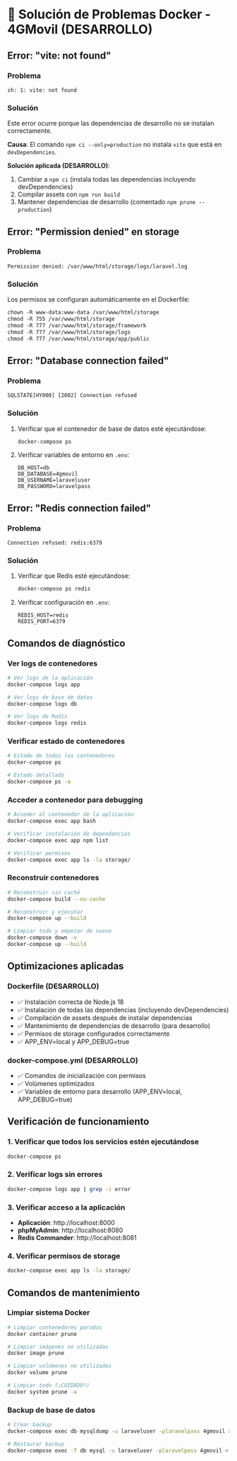 # 🔧 Solución de Problemas Docker - 4GMovil (DESARROLLO)

## Error: "vite: not found"

### Problema
```
sh: 1: vite: not found
```

### Solución
Este error ocurre porque las dependencias de desarrollo no se instalan correctamente.

**Causa**: El comando `npm ci --only=production` no instala `vite` que está en `devDependencies`.

**Solución aplicada (DESARROLLO)**:
1. Cambiar a `npm ci` (instala todas las dependencias incluyendo devDependencies)
2. Compilar assets con `npm run build`
3. Mantener dependencias de desarrollo (comentado `npm prune --production`)

## Error: "Permission denied" en storage

### Problema
```
Permission denied: /var/www/html/storage/logs/laravel.log
```

### Solución
Los permisos se configuran automáticamente en el Dockerfile:
```dockerfile
chown -R www-data:www-data /var/www/html/storage
chmod -R 755 /var/www/html/storage
chmod -R 777 /var/www/html/storage/framework
chmod -R 777 /var/www/html/storage/logs
chmod -R 777 /var/www/html/storage/app/public
```

## Error: "Database connection failed"

### Problema
```
SQLSTATE[HY000] [2002] Connection refused
```

### Solución
1. Verificar que el contenedor de base de datos esté ejecutándose:
   ```bash
   docker-compose ps
   ```

2. Verificar variables de entorno en `.env`:
   ```
   DB_HOST=db
   DB_DATABASE=4gmovil
   DB_USERNAME=laraveluser
   DB_PASSWORD=laravelpass
   ```

## Error: "Redis connection failed"

### Problema
```
Connection refused: redis:6379
```

### Solución
1. Verificar que Redis esté ejecutándose:
   ```bash
   docker-compose ps redis
   ```

2. Verificar configuración en `.env`:
   ```
   REDIS_HOST=redis
   REDIS_PORT=6379
   ```

## Comandos de diagnóstico

### Ver logs de contenedores
```bash
# Ver logs de la aplicación
docker-compose logs app

# Ver logs de base de datos
docker-compose logs db

# Ver logs de Redis
docker-compose logs redis
```

### Verificar estado de contenedores
```bash
# Estado de todos los contenedores
docker-compose ps

# Estado detallado
docker-compose ps -a
```

### Acceder a contenedor para debugging
```bash
# Acceder al contenedor de la aplicación
docker-compose exec app bash

# Verificar instalación de dependencias
docker-compose exec app npm list

# Verificar permisos
docker-compose exec app ls -la storage/
```

### Reconstruir contenedores
```bash
# Reconstruir sin caché
docker-compose build --no-cache

# Reconstruir y ejecutar
docker-compose up --build

# Limpiar todo y empezar de nuevo
docker-compose down -v
docker-compose up --build
```

## Optimizaciones aplicadas

### Dockerfile (DESARROLLO)
- ✅ Instalación correcta de Node.js 18
- ✅ Instalación de todas las dependencias (incluyendo devDependencies)
- ✅ Compilación de assets después de instalar dependencias
- ✅ Mantenimiento de dependencias de desarrollo (para desarrollo)
- ✅ Permisos de storage configurados correctamente
- ✅ APP_ENV=local y APP_DEBUG=true

### docker-compose.yml (DESARROLLO)
- ✅ Comandos de inicialización con permisos
- ✅ Volúmenes optimizados
- ✅ Variables de entorno para desarrollo (APP_ENV=local, APP_DEBUG=true)

## Verificación de funcionamiento

### 1. Verificar que todos los servicios estén ejecutándose
```bash
docker-compose ps
```

### 2. Verificar logs sin errores
```bash
docker-compose logs app | grep -i error
```

### 3. Verificar acceso a la aplicación
- **Aplicación**: http://localhost:8000
- **phpMyAdmin**: http://localhost:8080
- **Redis Commander**: http://localhost:8081

### 4. Verificar permisos de storage
```bash
docker-compose exec app ls -la storage/
```

## Comandos de mantenimiento

### Limpiar sistema Docker
```bash
# Limpiar contenedores parados
docker container prune

# Limpiar imágenes no utilizadas
docker image prune

# Limpiar volúmenes no utilizados
docker volume prune

# Limpiar todo (¡CUIDADO!)
docker system prune -a
```

### Backup de base de datos
```bash
# Crear backup
docker-compose exec db mysqldump -u laraveluser -plaravelpass 4gmovil > backup.sql

# Restaurar backup
docker-compose exec -T db mysql -u laraveluser -plaravelpass 4gmovil < backup.sql
```

